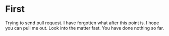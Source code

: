 # First
Trying to send pull request.
I have forgotten what after this point is.
I hope you can pull me out.
Look into the matter fast.
You have done nothing so far.
